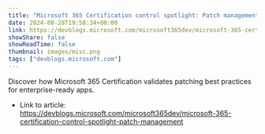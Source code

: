```yaml
---
title: "Microsoft 365 Certification control spotlight: Patch management"
date: 2024-08-28T19:58:34+00:00
link: https://devblogs.microsoft.com/microsoft365dev/microsoft-365-certification-control-spotlight-patch-management
showShare: false
showReadTime: false
thumbnail: images/misc.png
tags: ["devblogs.microsoft.com"]
---
```

Discover how Microsoft 365 Certification validates patching best practices for enterprise-ready apps.

- Link to article: https://devblogs.microsoft.com/microsoft365dev/microsoft-365-certification-control-spotlight-patch-management